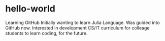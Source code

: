 # hello-world
Learning GitHub
Initially wanting to learn Julia Language. Was guided into GitHub now.
Interested in development CS/IT curriculum for colleage students to learn coding, for the future.
